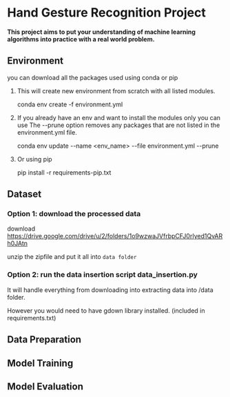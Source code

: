 # Hand Gesture Recognition Project

**This project aims to put your understanding of machine learning algorithms into practice
with a real world problem.**
## Environment

you can download all the packages used using conda or pip
1. This will create new environment from scratch with all listed modules.

    conda env create -f environment.yml

2. If you already have an env and want to install the modules only you can use
The --prune option removes any packages that are not listed in the environment.yml file.

    conda env update --name <env_name> --file environment.yml --prune

3. Or using pip
    
    pip install -r requirements-pip.txt


## Dataset

### Option 1: download the processed data

download https://drive.google.com/drive/u/2/folders/1o9wzwaJVfrbpCFJ0rIyed1QvARh0JAtn

unzip the zipfile and put it all into `data folder`

### Option 2: run the data insertion script data_insertion.py

It will handle everything from downloading into extracting data into /data folder.

However you would need to have gdown library installed. (included in requirements.txt)

## Data Preparation
## Model Training
## Model Evaluation
